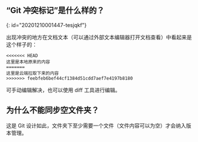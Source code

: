 ## “Git 冲突标记”是什么样的？
{: id="20201210001447-tesjqkf"}

出现冲突的地方在文档文本（可以通过外部文本编辑器打开文档查看）中看起来是这个样子的：

```plaintext
<<<<<<< HEAD
这里是本地原来的内容
=======
这里是云端拉取下来的内容
>>>>>>> feebfeb6bef44cf1384d51cdd7aef7e4197b8180
```

可手动编辑解决，也可以使用 diff 工具进行编辑。

## 为什么不能同步空文件夹？

这是 Git 设计如此，文件夹下至少需要一个文件（文件内容可以为空）才会纳入版本管理。
